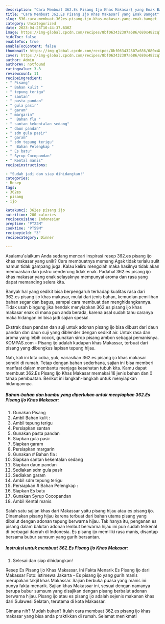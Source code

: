```yaml
---
description: "Cara Membuat 362.Es Pisang Ijo Khas Makasar{ yang Enak Banget"
title: "Cara Membuat 362.Es Pisang Ijo Khas Makasar{ yang Enak Banget"
slug: 536-cara-membuat-362es-pisang-ijo-khas-makasar-yang-enak-banget
category: Uncategorized
date: 2023-04-25T10:44:37.630Z
image: https://img-global.cpcdn.com/recipes/8bf063432307a686/680x482cq70/362es-pisang-ijo-khas-makasar-foto-resep-utama.jpg
hideToc: false
enableToc: true
enableTocContent: false
thumbnail: https://img-global.cpcdn.com/recipes/8bf063432307a686/680x482cq70/362es-pisang-ijo-khas-makasar-foto-resep-utama.jpg
cover: https://img-global.cpcdn.com/recipes/8bf063432307a686/680x482cq70/362es-pisang-ijo-khas-makasar-foto-resep-utama.jpg
author: Admin
authorAv: notfound
ratingvalue: 3.8
reviewcount: 11
recipeingredient:
- " Pisang"
- " Bahan kulit "
- " tepung terigu"
- " santan"
- " pasta pandan"
- " gula pasir"
- " garam"
- " margarin"
- "  Bahan fla "
- " santan kekentalan sedang"
- " daun pandan"
- " sdm gula pasir"
- " garam"
- " sdm tepung terigu"
- "  Bahan Pelengkap "
- " Es batu"
- " Syrup Cocopandan"
- " Kental manis"
recipeinstructions:

- "Sudah jadi dan siap dihidangkan!"
categories:
- Resep
tags:
- 362es
- pisang
- ijo

katakunci: 362es pisang ijo 
nutrition: 200 calories
recipecuisine: Indonesian
preptime: "PT22M"
cooktime: "PT59M"
recipeyield: "3"
recipecategory: Dinner

---
```



Asalamu'alaikum Anda sedang mencari inspirasi resep 362.es pisang ijo khas makasar yang unik? Cara membuatnya memang Agak tidak terlalu sulit namun tidak gampang juga. Kalau keliru mengolah maka hasilnya tidak akan memuaskan dan justru cenderung tidak enak. Padahal 362.es pisang ijo khas makasar yang enak selayaknya mempunyai aroma dan rasa yang dapat memancing selera kita.


Banyak hal yang sedikit bisa berpengaruh terhadap kualitas rasa dari 362.es pisang ijo khas makasar, mulai dari jenis bahan, kemudian pemilihan bahan segar dan bagus, sampai cara membuat dan menghidangkannya. Tidak usah bingung jika hendak menyiapkan 362.es pisang ijo khas makasar enak di mana pun anda berada, karena asal sudah tahu caranya maka hidangan ini bisa jadi sajian spesial.

Ekstrak daun pandan dan suji untuk adonan pisang ijo bisa dibuat dari daun pandan dan daun suji yang diblender dengan sedikit air. Untuk rasa dan aroma yang lebih cocok, gunakan sirop pisang ambon sebagai pemanisnya. KOMPAS.com - Pisang ijo adalah kudapan khas Makassar, terbuat dari pisang yang dibungkus lapisan tepung hijau.


Nah, kali ini kita coba, yuk, variasikan 362.es pisang ijo khas makasar sendiri di rumah. Tetap dengan bahan sederhana, sajian ini bisa memberi manfaat dalam membantu menjaga kesehatan tubuh kita. Kamu dapat membuat 362.Es Pisang Ijo Khas Makasar memakai 18 jenis bahan dan 0 tahap pembuatan. Berikut ini langkah-langkah untuk menyiapkan hidangannya.

<!--inarticleads1-->

##### Bahan-bahan dan bumbu yang diperlukan untuk menyiapkan 362.Es Pisang Ijo Khas Makasar:

1. Gunakan  Pisang
1. Ambil  Bahan kulit :
1. Ambil  tepung terigu
1. Persiapkan  santan
1. Gunakan  pasta pandan
1. Siapkan  gula pasir
1. Siapkan  garam
1. Persiapkan  margarin
1. Gunakan  # Bahan fla :
1. Siapkan  santan kekentalan sedang
1. Siapkan  daun pandan
1. Sediakan  sdm gula pasir
1. Sediakan  garam
1. Ambil  sdm tepung terigu
1. Persiapkan  # Bahan Pelengkap :
1. Siapkan  Es batu
1. Gunakan  Syrup Cocopandan
1. Ambil  Kental manis


Salah satu sajian khas dari Makassar yaitu pisang hijau atau es pisang ijo. Dinamakan pisang hijau karena terbuat dari bahan utama pisang yang dibalut dengan adonan tepung berwarna hijau. Tak hanya itu, penganan es pisang dalam balutan adonan lembut berwarna hijau ini pun sudah terkenal di berbagai daerah di Indonesia. Es pisang ijo memiliki rasa manis, disantap bersama bubur sumsum yang gurih bersantan. 

<!--inarticleads2-->

##### Instruksi untuk membuat 362.Es Pisang Ijo Khas Makasar:


1. Selesai dan siap dihidangkan!

Resep Es Pisang Ijo Khas Makassar. Ini Fakta Menarik Es Pisang Ijo dari Makassar Foto: istimewa Jakarta - Es pisang ijo yang gurih manis merupakan takjil khas Makassar. Sajian berbuka puasa yang manis ini punya fakta menarik. Sajian khas Makassar ini, sesuai dengan namanya berupa bubur sumsum yang disajikan dengan pisang berbalut adonan berwarna hijau. Pisang ijo atau es pisang ijo adalah sejenis makanan khas dari Sulawesi Selatan, terutama di kota Makassar. 

Gimana nih? Mudah bukan? Itulah cara membuat 362.es pisang ijo khas makasar yang bisa anda praktikkan di rumah. Selamat menikmati
